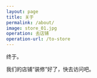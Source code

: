 ```yaml
---
layout: page
title: 关于
permalink: /about/
image: store_01.jpg
operation: 去店铺 
operation-url: /to-store
---
```

终于。

我们的店铺“装修”好了，快去访问吧。

